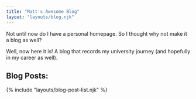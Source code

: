 ```yaml
---
title: "Matt's Awesome Blog"
layout: "layouts/blog.njk"
---
```


Not until now do I have a personal homepage. So I thought why not make it a blog as well?

Well, now here it is! A blog that records my university journey \(and hopefully in my career as well\).

## Blog Posts:

{% include "layouts/blog-post-list.njk" %}

